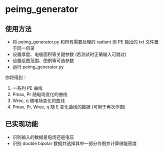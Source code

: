 # peimg_generator

## 使用方法
- 将 peimg_generator.py 和所有需要处理的 radiant 测 PE 输出的 txt 文件置于同一目录
- 设置厚度、电极面积等关键参数 (若测试时正确输入可跳过)
- 设置绘图范围、图例等可选参数
- 运行 peimg_generator.py

你将得到：
1. 一系列 PE 曲线
2. Pmax, Pr 随电场变化的曲线
3. Wrec, η 随电场变化的曲线
4. Pmax, Pr, Wrec, η 随 E 变化曲线的数据 (可用于再次作图)

## 已实现功能
- 识别输入的数据是电场还是电压
- 识别 double bipolar 数据并选择其中一部分作图并计算储能密度

